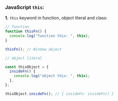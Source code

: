 ### JavaScript `this`:

<b>1.</b> `this` keyword in function, object literal and class:

```js
// function
function thisFn() {
  console.log("function this: ", this);
}

thisFn(); // Window object

// object literal

const thisObject = {
  insideFn() {
    console.log("object this: ", this);
  },
};

thisObject.insideFn(); // { insideFn: insideFn() }
```
